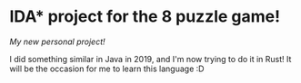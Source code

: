 
# IDA* project for the 8 puzzle game!

*My new personal project!*

I did something similar in Java in 2019, and I'm now trying to do it in Rust!
It will be the occasion for me to learn this language :D